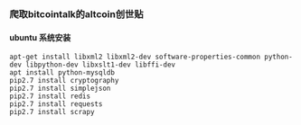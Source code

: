 ### 爬取bitcointalk的altcoin创世贴

#### ubuntu 系统安装
```
apt-get install libxml2 libxml2-dev software-properties-common python-dev libpython-dev libxslt1-dev libffi-dev
apt install python-mysqldb
pip2.7 install cryptography
pip2.7 install simplejson
pip2.7 install redis
pip2.7 install requests
pip2.7 install scrapy
```

```
```